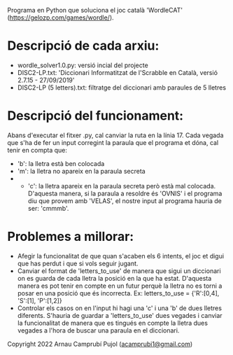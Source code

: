 Programa en Python que soluciona el joc català 'WordleCAT' (https://gelozp.com/games/wordle/).

# Descripció de cada arxiu:
- wordle_solver1.0.py: versió incial del projecte
- DISC2-LP.txt: 'Diccionari Informatitzat de l'Scrabble en Català, versió 2.7.15 - 27/09/2019'
- DISC2-LP (5 letters).txt: filtratge del diccionari amb paraules de 5 lletres

# Descripció del funcionament:
Abans d'executar el fitxer .py, cal canviar la ruta en la línia 17.
Cada vegada que s'ha de fer un input corregint la paraula que el programa et dóna, cal tenir en compta que:
- 'b': la lletra està ben colocada
- 'm': la lletra no apareix en la paraula secreta
- - 'c': la lletra apareix en la paraula secreta però està mal colocada.
D'aquesta manera, si la paraula a resoldre és 'OVNIS' i el programa diu que provem amb 'VELAS', el nostre input al programa hauria de ser: 'cmmmb'.

# Problemes a millorar:
- Afegir la funcionalitat de que quan s'acaben els 6 intents, el joc et digui que has perdut i que si vols seguir jugant.
- Canviar el format de 'letters_to_use' de manera que sigui un diccionari on es guarda de cada lletra la posició en la que ha estat. D'aquesta manera es pot tenir en compte en un futur perquè la lletra no es torni a posar en una posició que és incorrecta.
Ex: letters_to_use = {'R':[0,4], 'S':[1], 'P':[1,2]}
- Controlar els casos on en l'input hi hagi una 'c' i una 'b' de dues lletres diferents. S'hauria de guardar a 'letters_to_use' dues vegades i canviar la funcionalitat de manera que es tingués en compte la lletra dues vegades a l'hora de buscar una paraula en el diccionari.


Copyright 2022 Arnau Camprubí Pujol (acamprubi1@gmail.com)
